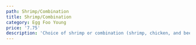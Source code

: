 ```yaml
---
path: Shrimp/Combination
title: Shrimp/Combination
category: Egg Foo Young
price: '7.75'
description: 'Choice of shrimp or combination (shrimp, chicken, and beef)'
---
```


